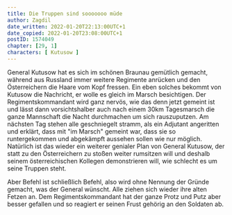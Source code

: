 ```yaml
---
title: Die Truppen sind sooooooo müde
author: Zagdil
date_written: 2022-01-20T22:13:00UTC+1
date_copied: 2022-01-20T23:08:00UTC+1
postID: 1574049
chapter: [29, 1]
characters: [ Kutusow ]
---
```

General Kutusow hat es sich im schönen Braunau gemütlich gemacht, während aus Russland immer weitere Regimente anrücken und den Österreichern die Haare vom Kopf fressen. Ein eben solches bekommt von Kutusow die Nachricht, er wolle es gleich im Marsch besichtigen. Der Regimentskommandant wird ganz nervös, wie das denn jetzt gemeint ist und lässt dann vorsichtshalber auch nach einem 30km Tagesmarsch die ganze Mannschaft die Nacht durchmachen um sich rauszuputzen. Am nächsten Tag stehen alle geschniegelt stramm, als ein Adjutant angeritten und erklärt, dass mit "im Marsch" gemeint war, dass sie so runtergekommen und abgekämpft aussehen sollen wie nur möglich. Natürlich ist das wieder ein weiterer genialer Plan von General Kutusow, der statt zu den Österreichern zu stoßen weiter rumsitzen will und deshalb seinem österreichischen Kollegen demonstrieren will, wie schlecht es um seine Truppen steht.

Aber Befehl ist schließlich Befehl, also wird ohne Nennung der Gründe gemacht, was der General wünscht. Alle ziehen sich wieder ihre alten Fetzen an. Dem Regimentskommandant hat der ganze Protz und Putz aber besser gefallen und so reagiert er seinen Frust gehörig an den Soldaten ab.